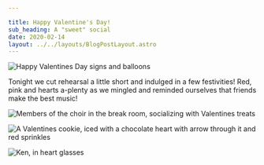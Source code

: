 ```yaml
---

title: Happy Valentine's Day!
sub_heading: A "sweet" social
date: 2020-02-14
layout: ../../layouts/BlogPostLayout.astro
---
```

![](../images/SSD_7058.JPG "Happy Valentines Day signs and balloons")

Tonight we cut rehearsal a little short and indulged in a few festivities! Red, pink and hearts a-plenty as we mingled and reminded ourselves that friends make the best music!

![](../images/20200211_204558.jpg "Members of the choir in the break room, socializing with Valentines treats")

![](../images/SSD_7024.jpg "A Valentines cookie, iced with a chocolate heart with arrow through it and red sprinkles")

![](../images/SSD_7064.jpg "Ken, in heart glasses")